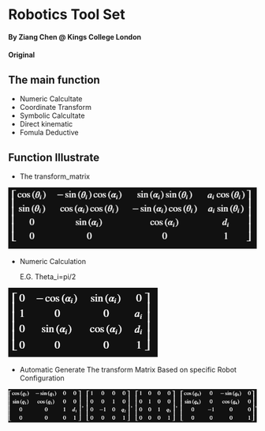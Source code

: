 # Robotics Tool Set
#### By Ziang Chen @ Kings College London
#### Original

## The main function
  * Numeric Calcultate
  * Coordinate Transform
  * Symbolic Calcultate
  * Direct kinematic
  * Fomula Deductive

## Function Illustrate
 
 * The transform_matrix
 
 ![](Pics/transform_matrix.png) 

 * Numeric Calculation
 
   E.G. Theta_i=pi/2
   
 ![](Pics/thetapi2.png)

 * Automatic Generate The transform Matrix Based on specific Robot Configuration
   
 ![](Pics/A1_3.png)
 
 
